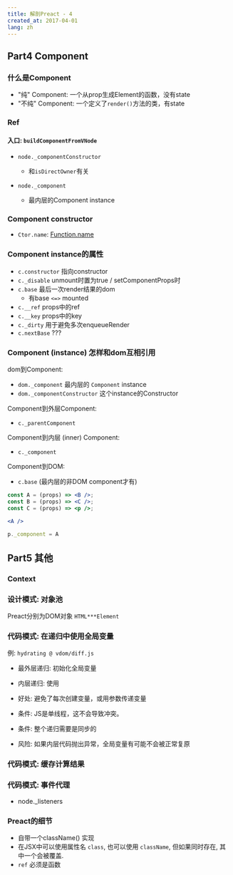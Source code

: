 ```yaml
---
title: 解剖Preact - 4
created_at: 2017-04-01
lang: zh
---
```


## Part4 Component

### 什么是Component



- "纯" Component: 一个从prop生成Element的函数，没有state
- "不纯" Component: 一个定义了`render()`方法的类，有state

### Ref



#### 入口: `buildComponentFromVNode`


- `node._componentConstructor`
    - 和`isDirectOwner`有关

- `node._component`
    - 最内层的Component instance

### Component constructor

- `Ctor.name`: [Function.name](https://developer.mozilla.org/en-US/docs/Web/JavaScript/Reference/Global_Objects/Function/name)

### Component instance的属性

- `c.constructor` 指向constructor
- `c._disable` unmount时置为true / setComponentProps时
- `c.base` 最后一次render结果的dom
    - 有base `<=>` mounted
- `c.__ref` props中的ref
- `c.__key` props中的key
- `c._dirty` 用于避免多次enqueueRender
- `c.nextBase` ???

### Component (instance) 怎样和dom互相引用

dom到Component: 

- `dom._component` 最内层的 `Component` instance
- `dom._componentConstructor` 这个instance的Constructor

Component到外层Component:

- `c._parentComponent`

Component到内层 (inner) Component:

- `c._component`

Component到DOM:

- `c.base` (最内层的非DOM component才有)

```jsx
const A = (props) => <B />;
const B = (props) => <C />;
const C = (props) => <p />;

<A />
```

```js
p._component = A
```

## Part5 其他

### Context

### 设计模式: 对象池

Preact分别为DOM对象 `HTML***Element`


### 代码模式: 在递归中使用全局变量

例: `hydrating @ vdom/diff.js`

- 最外层递归: 初始化全局变量
- 内层递归: 使用

- 好处: 避免了每次创建变量，或用参数传递变量
- 条件: JS是单线程，这不会导致冲突。
- 条件: 整个递归需要是同步的
- 风险: 如果内层代码抛出异常，全局变量有可能不会被正常复原

### 代码模式: 缓存计算结果


### 代码模式: 事件代理

- node._listeners

### Preact的细节

- 自带一个className() 实现
- 在JSX中可以使用属性名 `class`, 也可以使用 `className`, 但如果同时存在, 其中一个会被覆盖.
- `ref` 必须是函数



